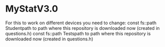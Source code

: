 # MyStatV3.0
For this to work on different devices you need to change:
const fs::path Studentpath to path where this repository is downloaded now (created in questions.h)
const fs::path Testspath to path where this repository is downloaded now (created in questions.h)